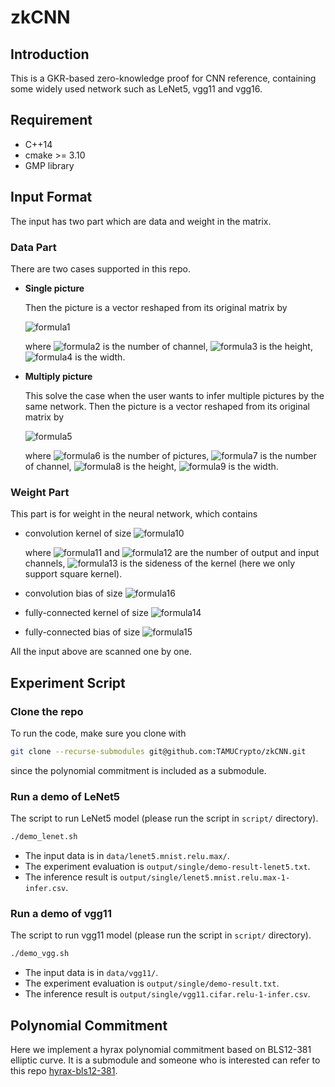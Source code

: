# zkCNN

## Introduction

This is a GKR-based zero-knowledge proof for CNN reference, containing some widely used network such as LeNet5, vgg11 and vgg16.



## Requirement

- C++14
- cmake >= 3.10
- GMP library



## Input Format

The input has two part which are data and weight in the matrix.

### Data Part

There are two cases supported in this repo.

- **Single picture**

  Then the picture is a vector reshaped from its original matrix by
  
  ![formula1](https://render.githubusercontent.com/render/math?math=ch_{in}%20%5Ccdot%20h\times%20w)
  
  where ![formula2](https://render.githubusercontent.com/render/math?math=ch_{in}) is the number of channel, ![formula3](https://render.githubusercontent.com/render/math?math=h) is the height, ![formula4](https://render.githubusercontent.com/render/math?math=w) is the width.

  

- **Multiply picture**

  This solve the case when the user wants to infer multiple pictures by the same network. Then the picture is a vector reshaped from its original matrix by
  
  ![formula5](https://render.githubusercontent.com/render/math?math=n_{pic}%20\times%20ch_{in}%20\times%20h%20\times%20w)
  
  where ![formula6](https://render.githubusercontent.com/render/math?math=n_{pic}) is the number of pictures, ![formula7](https://render.githubusercontent.com/render/math?math=ch_{in}) is the number of channel, ![formula8](https://render.githubusercontent.com/render/math?math=h) is the height, ![formula9](https://render.githubusercontent.com/render/math?math=w) is the width.

### Weight Part

This part is for weight in the neural network, which contains

- convolution kernel of size ![formula10](https://render.githubusercontent.com/render/math?math=ch_{out}%20\times%20ch_{in}%20\times%20m%20\times%20m)

  where ![formula11](https://render.githubusercontent.com/render/math?math=ch_{out}) and ![formula12](https://render.githubusercontent.com/render/math?math=ch_{in}) are the number of output and input channels, ![formula13](https://render.githubusercontent.com/render/math?math=m) is the sideness of the kernel (here we only support square kernel).

- convolution bias of size ![formula16](https://render.githubusercontent.com/render/math?math=ch_{out})

- fully-connected kernel of size ![formula14](https://render.githubusercontent.com/render/math?math=ch_{in}\times%20ch_{out})


- fully-connected bias of size ![formula15](https://render.githubusercontent.com/render/math?math=ch_{out})


All the input above are scanned one by one.

## Experiment Script
### Clone the repo
To run the code, make sure you clone with
``` bash
git clone --recurse-submodules git@github.com:TAMUCrypto/zkCNN.git
```
since the polynomial commitment is included as a submodule.

### Run a demo of LeNet5
The script to run LeNet5 model (please run the script in ``script/`` directory).
``` bash
./demo_lenet.sh
```

- The input data is in ``data/lenet5.mnist.relu.max/``.
- The experiment evaluation is ``output/single/demo-result-lenet5.txt``.
- The inference result is ``output/single/lenet5.mnist.relu.max-1-infer.csv``.


### Run a demo of vgg11
The script to run vgg11 model (please run the script in ``script/`` directory).
``` bash
./demo_vgg.sh
```

- The input data is in ``data/vgg11/``.
- The experiment evaluation is ``output/single/demo-result.txt``.
- The inference result is ``output/single/vgg11.cifar.relu-1-infer.csv``.

## Polynomial Commitment

Here we implement a hyrax polynomial commitment based on BLS12-381 elliptic curve. It is a submodule and someone who is interested can refer to this repo [hyrax-bls12-381](https://github.com/TAMUCrypto/hyrax-bls12-381).

